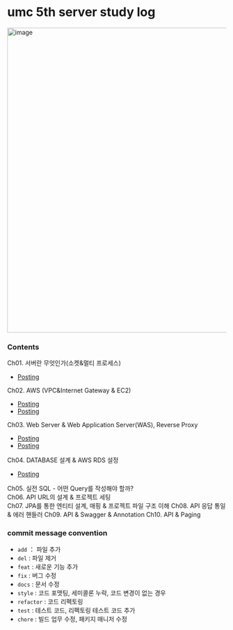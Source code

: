 # umc 5th server study log

<img width="700" alt="image" src="https://github.com/oxdjww/server-study/assets/102507306/f7488759-e0a6-4bf7-bd7d-4eb890aaf44c">


### Contents
Ch01. 서버란 무엇인가(소켓&멀티 프로세스)
- [Posting](https://oxdjww.tistory.com/entry/Ch01-%EC%84%9C%EB%B2%84%EB%9E%80-%EB%AC%B4%EC%97%87%EC%9D%B8%EA%B0%80%EC%86%8C%EC%BC%93%EB%A9%80%ED%8B%B0-%ED%94%84%EB%A1%9C%EC%84%B8%EC%8A%A4)
  
Ch02. AWS (VPC&Internet Gateway & EC2)
- [Posting](https://oxdjww.tistory.com/entry/Ch02-AWS-VPC-Internet-Gateway-EC2)
- [Posting](https://oxdjww.tistory.com/entry/Ch02-AWS-VPC-Internet-Gateway-EC2-%EC%8B%A4%EC%8A%B5)
  
Ch03. Web Server & Web Application Server(WAS), Reverse Proxy
- [Posting](https://oxdjww.tistory.com/entry/Ch03-Web-Server-WAS-Reverse-Proxy)
- [Posting](https://oxdjww.tistory.com/entry/Ch04-DATABASE-Design-AWS-RDS-Settings-Practice)
  
Ch04. DATABASE 설계 & AWS RDS 설정
- [Posting](https://oxdjww.tistory.com/entry/Ch04-DATABASE-Design-AWS-RDS-Settings-Practice)
  
Ch05. 실전 SQL - 어떤 Query를 작성해야 할까? <br>
Ch06. API URL의 설계 & 프로젝트 세팅 <br>
Ch07. JPA를 통한 엔티티 설계, 매핑 & 프로젝트 파일 구조 이해
Ch08. API 응답 통일 & 에러 핸들러
Ch09. API & Swagger & Annotation
Ch10. API & Paging

### commit message convention
- `add` ： 파일 추가
- `del` : 파일 제거
- `feat` : 새로운 기능 추가
- `fix` : 버그 수정
- `docs` : 문서 수정
- `style` : 코드 포맷팅, 세미콜론 누락, 코드 변경이 없는 경우
- `refactor` : 코드 리펙토링
- `test` : 테스트 코드, 리펙토링 테스트 코드 추가
- `chore` : 빌드 업무 수정, 패키지 매니저 수정
